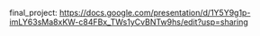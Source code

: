  final_project: https://docs.google.com/presentation/d/1Y5Y9g1p-imLY63sMa8xKW-c84FBx_TWs1yCvBNTw9hs/edit?usp=sharing
